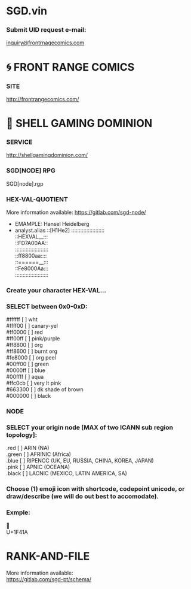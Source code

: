 # SGD.vin
### Submit UID request e-mail:
<inquiry@frontrnagecomics.com>

# 🌀 FRONT RANGE COMICS
### SITE
<http://frontrangecomics.com/>

# 🐚 SHELL GAMING DOMINION
### SERVICE
<http://shellgamingdominion.com/>

### SGD[NODE] RPG
SGD[node].rgp

### HEX-VAL-QUOTIENT
More information available:
<https://gitlab.com/sgd-node/>

- EMAMPLE: Hansel Heidelberg
- analyst.alias ::[H1He2]
::::::::::::::::::::::<br>
::HEXVAL__:::<br>
::FD7A00AA::<br>
::::::::::::::::::::::<br>
::ff8800aa::::<br>
::======__:::<br>
::Fe8000Aa:::<br>
::::::::::::::::::::::<br>
### Create your character HEX-VAL...<br>
### SELECT between 0x0-0xD:<br>
#ffffff [  ] wht<br>
#ffff00 [  ] canary-yel<br>
#ff0000 [  ] red<br>
#ff00ff [  ] pink/purple<br>
#ff8800 [  ] org<br>
#ff8600 [  ] burnt org<br>
#fe8000 [  ] org peel<br>
#00ff00 [  ] green<br>
#0000ff [  ] blue<br>
#00ffff [  ] aqua<br>
#ffc0cb [  ] very lt pink<br>
#663300 [  ] dk shade of brown<br>
#000000 [  ] black<br>
### NODE<br>
### SELECT your origin node [MAX of two ICANN sub region topology]:<br>
.red   [  ] ARIN (NA)<br>
.green [  ] AFRINIC (Africa)<br>
.blue  [  ] RIPENCC (UK, EU, RUSSIA, CHINA, KOREA, JAPAN)<br>
.pink  [  ] APNIC (OCEANA)<br>
.black [  ] LACNIC (MEXICO, LATIN AMERICA, SA)<br>
### Choose (1) emoji icon with shortcode, codepoint unicode, or draw/describe (we will do out best to accomodate).
### Exmple:
:shell: <br>
U+1F41A <br>
# RANK-AND-FILE<br>
More information available:<br>
<https://gitlab.com/sgd-pt/schema/><br>
